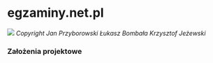 # egzaminy.net.pl
![](https://i.ibb.co/y4YbYRp/exam.png)
*Copyright Jan Przyborowski Łukasz Bombała Krzysztof Jeżewski*

### Założenia projektowe
